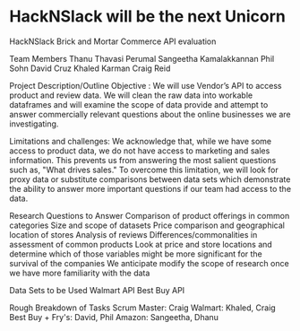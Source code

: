 # HackNSlack will be the next Unicorn
HackNSlack
Brick and Mortar Commerce API evaluation
 
Team Members
Thanu Thavasi Perumal
Sangeetha Kamalakkannan
Phil Sohn
David Cruz
Khaled Karman
Craig Reid
  
Project Description/Outline
Objective : We will use Vendor’s API to access product and review data.  We will clean the raw data into workable dataframes and will examine the scope of data provide and attempt to answer commercially relevant questions about the online businesses we are investigating.
 
Limitations and challenges: We acknowledge that, while we have some access to product data, we do not have access to marketing and sales information.  This prevents us from answering the most salient questions such as, "What drives sales."  To overcome this limitation, we will look for proxy data or substitute comparisons between data sets which demonstrate the ability to answer more important questions if our team had access to the data.
 
Research Questions to Answer
Comparison of product offerings in common categories
Size and scope of datasets
Price comparison and geographical location of stores
Analysis of reviews
Differences/commonalities in assessment of common products
Look at price and store locations and determine which of those variables might be more significant for the survival of the companies
We anticipate modify the scope of research once we have more familiarity with the data
 
Data Sets to be Used
Walmart API
Best Buy API
 
Rough Breakdown of Tasks
Scrum Master: Craig
Walmart: Khaled, Craig
Best Buy + Fry's: David, Phil
Amazon: Sangeetha, Dhanu
